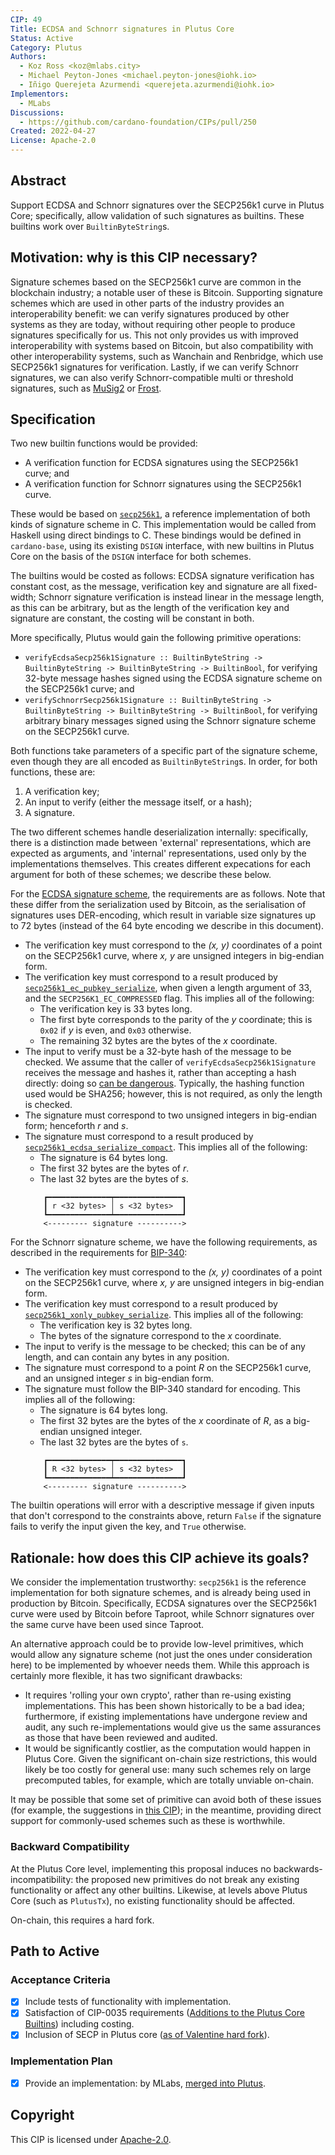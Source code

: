 ```yaml
---
CIP: 49
Title: ECDSA and Schnorr signatures in Plutus Core
Status: Active
Category: Plutus
Authors:
  - Koz Ross <koz@mlabs.city>
  - Michael Peyton-Jones <michael.peyton-jones@iohk.io>
  - Iñigo Querejeta Azurmendi <querejeta.azurmendi@iohk.io>
Implementors:
  - MLabs
Discussions:
  - https://github.com/cardano-foundation/CIPs/pull/250
Created: 2022-04-27
License: Apache-2.0
---
```


## Abstract

Support ECDSA and Schnorr signatures over the SECP256k1 curve in Plutus Core;
specifically, allow validation of such signatures as builtins.
These builtins work over ``BuiltinByteString``s.

## Motivation: why is this CIP necessary?

Signature schemes based on the SECP256k1 curve are common in the blockchain
industry; a notable user of these is Bitcoin. Supporting signature schemes which
are used in other parts of the industry provides an interoperability benefit: we
can verify signatures produced by other systems as they are today, without
requiring other people to produce signatures specifically for us. This not only
provides us with improved interoperability with systems based on Bitcoin, but
also compatibility with other interoperability systems, such as Wanchain and
Renbridge, which use SECP256k1 signatures for verification. Lastly, if we can
verify Schnorr signatures, we can also verify Schnorr-compatible multi or
threshold signatures, such as [MuSig2](https://eprint.iacr.org/2020/1261.pdf) or
[Frost](https://eprint.iacr.org/2020/852).

## Specification

Two new builtin functions would be provided:

* A verification function for ECDSA signatures using the SECP256k1 curve; and
* A verification function for Schnorr signatures using the SECP256k1 curve.

These would be based on [`secp256k1`](https://github.com/bitcoin-core/secp256k1), 
a reference implementation of both kinds of signature scheme in C. This 
implementation would be called from Haskell using direct bindings to C. These
bindings would be defined in `cardano-base`, using its existing `DSIGN`
interface, with new builtins in Plutus Core on the basis of the `DSIGN`
interface for both schemes.

The builtins would be costed as follows: ECDSA signature verification has
constant cost, as the message, verification key and signature are all
fixed-width; Schnorr signature verification is instead linear in the message
length, as this can be arbitrary, but as the length of the verification key and
signature are constant, the costing will be constant in both.

More specifically, Plutus would gain the following primitive operations:

* `verifyEcdsaSecp256k1Signature :: BuiltinByteString -> BuiltinByteString ->
  BuiltinByteString -> BuiltinBool`, for verifying 32-byte message hashes signed 
  using the ECDSA signature scheme on the SECP256k1 curve; and
* `verifySchnorrSecp256k1Signature :: BuiltinByteString -> BuiltinByteString
  -> BuiltinByteString -> BuiltinBool`, for verifying arbitrary binary messages 
  signed using the Schnorr signature scheme on the SECP256k1 curve.

Both functions take parameters of a specific part of the signature scheme, even
though they are all encoded as `BuiltinByteString`s. In order, for both
functions, these are:

1. A verification key;
2. An input to verify (either the message itself, or a hash);
3. A signature.

The two different schemes handle deserialization internally: specifically, there
is a distinction made between 'external' representations, which are expected as
arguments, and 'internal' representations, used only by the implementations
themselves. This creates different expecations for each argument for both of
these schemes; we describe these below.

For the [ECDSA signature
scheme](https://en.bitcoin.it/wiki/Elliptic_Curve_Digital_Signature_Algorithm),
the requirements are as follows. Note that these differ from the serialization
used by Bitcoin, as the serialisation of signatures uses DER-encoding, which 
result in variable size signatures up to 72 bytes (instead of the 64 byte encoding
we describe in this document).

* The verification key must correspond to the _(x, y)_ coordinates of a point 
  on the SECP256k1 curve, where _x, y_ are unsigned integers in big-endian form.
* The verification key must correspond to a result produced by
  [``secp256k1_ec_pubkey_serialize``](https://github.com/bitcoin-core/secp256k1/blob/master/include/secp256k1.h#L394), 
  when given a length argument of 33, and the ``SECP256K1_EC_COMPRESSED`` flag.
  This implies all of the following:
    * The verification key is 33 bytes long.
    * The first byte corresponds to the parity of the _y_ coordinate; this is
      `0x02` if _y_ is even, and `0x03` otherwise.
    * The remaining 32 bytes are the bytes of the _x_ coordinate.
* The input to verify must be a 32-byte hash of the message to be checked. We 
  assume that the caller of `verifyEcdsaSecp256k1Signature` receives the 
  message and hashes it, rather than accepting a hash directly: doing so 
  [can be dangerous](https://bitcoin.stackexchange.com/a/81116/35586).
  Typically, the hashing function used would be SHA256; however, this is not
  required, as only the length is checked.
* The signature must correspond to two unsigned integers in big-endian form;
  henceforth _r_ and _s_.
* The signature must correspond to a result produced by
  [``secp256k1_ecdsa_serialize_compact``](https://github.com/bitcoin-core/secp256k1/blob/master/include/secp256k1.h#L487).
  This implies all of the following:
    * The signature is 64 bytes long.
    * The first 32 bytes are the bytes of _r_.
    * The last 32 bytes are the bytes of _s_.
  ``` 
      ┏━━━━━━━━━━━━━━┯━━━━━━━━━━━━━━━┓
      ┃ r <32 bytes> │ s <32 bytes>  ┃
      ┗━━━━━━━━━━━━━━┷━━━━━━━━━━━━━━━┛
      <--------- signature ---------->
  ```
For the Schnorr signature scheme, we have the following requirements, as
described in the requirements for [BIP-340](https://github.com/bitcoin/bips/blob/master/bip-0340.mediawiki):

* The verification key must correspond to the _(x, y)_ coordinates of a point 
  on the SECP256k1 curve, where _x, y_ are unsigned integers in big-endian form.
* The verification key must correspond to a result produced by 
  [``secp256k1_xonly_pubkey_serialize``](https://github.com/bitcoin-core/secp256k1/blob/master/include/secp256k1_extrakeys.h#L61).
  This implies all of the following:
    * The verification key is 32 bytes long.
    * The bytes of the signature correspond to the _x_ coordinate.
* The input to verify is the message to be checked; this can be of any length,
  and can contain any bytes in any position.
* The signature must correspond to a point _R_ on the SECP256k1 curve, and an
  unsigned integer _s_ in big-endian form.
* The signature must follow the BIP-340 standard for encoding. This implies all
  of the following:
    * The signature is 64 bytes long.
    * The first 32 bytes are the bytes of the _x_ coordinate of _R_, as a 
      big-endian unsigned integer.
    * The last 32 bytes are the bytes of `s`.
  ``` 
      ┏━━━━━━━━━━━━━━┯━━━━━━━━━━━━━━━┓
      ┃ R <32 bytes> │ s <32 bytes>  ┃
      ┗━━━━━━━━━━━━━━┷━━━━━━━━━━━━━━━┛
      <--------- signature ---------->
  ```

The builtin operations will error with a descriptive message if given inputs
that don't correspond to the constraints above, return `False` if the signature
fails to verify the input given the key, and `True` otherwise.

## Rationale: how does this CIP achieve its goals?

We consider the implementation trustworthy: `secp256k1` is the reference
implementation for both signature schemes, and is already being used in
production by Bitcoin. Specifically, ECDSA signatures over the SECP256k1 curve
were used by Bitcoin before Taproot, while Schnorr signatures over the same
curve have been used since Taproot.

An alternative approach could be to provide low-level primitives, which would
allow any signature scheme (not just the ones under consideration here) to be
implemented by whoever needs them. While this approach is certainly more
flexible, it has two significant drawbacks:

* It requires 'rolling your own crypto', rather than re-using existing
  implementations. This has been shown historically to be a bad idea;
  furthermore, if existing implementations have undergone review and audit, any
  such re-implementations would give us the same assurances as those that have
  been reviewed and audited.
* It would be significantly costlier, as the computation would happen in Plutus
  Core. Given the significant on-chain size restrictions, this would likely be
  too costly for general use: many such schemes rely on large precomputed
  tables, for example, which are totally unviable on-chain.

It may be possible that some set of primitive can avoid both of these issues
(for example, the suggestions in [this
CIP](https://github.com/cardano-foundation/CIPs/pull/220)); in the meantime,
providing direct support for commonly-used schemes such as these is worthwhile.

### Backward Compatibility

At the Plutus Core level, implementing this proposal induces no
backwards-incompatibility: the proposed new primitives do not break any existing
functionality or affect any other builtins. Likewise, at levels above Plutus
Core (such as `PlutusTx`), no existing functionality should be affected.

On-chain, this requires a hard fork.

## Path to Active

### Acceptance Criteria

- [x] Include tests of functionality with implementation.
- [x] Satisfaction of CIP-0035 requirements ([Additions to the Plutus Core Builtins](https://github.com/cardano-foundation/CIPs/tree/master/CIP-0035#additions-to-the-plutus-core-builtins)) including costing.
- [x] Inclusion of SECP in Plutus core ([as of Valentine hard fork](https://docs.cardano.org/cardano-testnet/about/secp/)).

### Implementation Plan

- [x] Provide an implementation: by MLabs, [merged into Plutus](https://github.com/input-output-hk/plutus/pull/4368).

## Copyright

This CIP is licensed under [Apache-2.0](https://www.apache.org/licenses/LICENSE-2.0).
